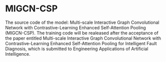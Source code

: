 # MIGCN-CSP
The source code of the model: Multi-scale Interactive Graph Convolutional Network with Contrastive-Learning Enhanced Self-Attention Pooling (MIGCN-CSP). 
The training code will be realeased after the acceptance of the paper entitled Multi-scale Interactive Graph Convolutional Network with Contrastive-Learning Enhanced Self-Attention
Pooling for Intelligent Fault Diagnosis, which is submitted to Engineering Applications of Artificial Intelligence.
